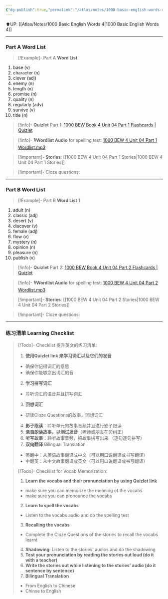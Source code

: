 ```yaml
---
{"dg-publish":true,"permalink":"/atlas/notes/1000-basic-english-words-4-unit-04/","noteIcon":""}
---
```


⬆️UP: [[Atlas/Notes/1000 Basic English Words 4\|1000 Basic English Words 4]]

---
### Part A Word List


> [!Example]- Part A **Word List**
> 

1. base (v)
2. character (n)
3. clever (adj)
4. enemy (n)
5. length (n)
6. promise (n)
7. quality (n)
8. regularly (adv)
9. survive (v)
10. title (n)

> [!info]- **Quizlet** Part 1: [1000 BEW Book 4 Unit 04 Part 1 Flashcards | Quizlet]()

> [!info]- 🎙️**Wordlist Audio** for spelling test: [1000 BEW 4 Unit 04 Part 1 Wordlist.mp3]()

> [!important]- **Stories**: [[1000 BEW 4 Unit 04 Part 1 Stories\|1000 BEW 4 Unit 04 Part 1 Stories]]

> [!important]- Cloze questions: 

---
### Part B Word List 


 >[!Example]- Part B **Word List**
> 1

1. adult (n)
2. classic (adj)
3. desert (v)
4. discover (v)
5. female (adj)
6. flow (v)
7. mystery (n)
8. opinion (n)
9. pleasure (n)
10. publish (v)

> [!info]- **Quizlet** Part 2: [1000 BEW Book 4 Unit 04 Part 2 Flashcards | Quizlet]()

> [!info]- 🎙️**Wordlist Audio** for spelling test: [1000 BEW 4 Unit 04 Part 2 Wordlist.mp3]()

> [!important]- **Stories**: [[1000 BEW 4 Unit 04 Part 2 Stories\|1000 BEW 4 Unit 04 Part 2 Stories]]

> [!important]- Cloze questions: 

---

### 练习清单 Learning Checklist

> [!Todo]- Checklist 提升英文的练习清单:
> 1. **使用Quizlet link 来学习词汇以及它们的发音** 
>	- 确保你记得词汇的意思 
>	- 确保你能够念出词汇的音 
> 2. **学习拼写词汇** 
>	- 聆听词汇的语音并且拼写词汇 
> 3. **回想词汇**
>	- 研读Cloze Questions的故事，回想词汇 
> 4. **影子跟读**：聆听单元的故事音频并且进行影子跟读 
> 5. **亲自朗读故事，以测试发音**（老师或朋友在旁纠正）
> 6. **听写故事**：聆听故事音频，把故事拼写出来 （逐句逐句拼写）
> 7. **双向翻译** Bilingual Translation 
>	- 英翻中：从英语故事翻译成中文（可以用口说翻译或书写翻译）
>	- 中翻英：从中文故事翻译成英文（可以用口说翻译或书写翻译）

> [!Todo]- Checklist for Vocab Memorization:
> 
> 1. **Learn the vocabs and their pronunciation by using Quizlet link**
>	- make sure you can memorize the meaning of the vocabs
>	- make sure you can pronounce the vocabs
> 2. **Learn to spell the vocabs**
>	- Listen to the vocabs audio and do the spelling test
> 3. **Recalling the vocabs**
>	- Complete the Cloze Questions of the stories to recall the vocabs learnt
> 4. **Shadowing**: Listen to the stories' audios and do the shadowing
> 5. **Test your pronunciation by reading the stories out loud (do it with a teacher)**
> 6. **Write the stories out while listening to the stories' audio (do it sentence by sentence)**
> 7. **Bilingual Translation** 
> 	- From English to Chinese
> 	- Chinse to English

